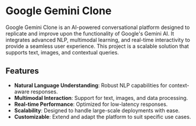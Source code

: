 # Google Gemini Clone

Google Gemini Clone is an AI-powered conversational platform designed to replicate and improve upon the functionality of Google's Gemini AI. It integrates advanced NLP, multimodal learning, and real-time interactivity to provide a seamless user experience. This project is a scalable solution that supports text, images, and contextual queries.

## Features

- **Natural Language Understanding**: Robust NLP capabilities for context-aware responses.
- **Multimodal Interaction**: Support for text, images, and data processing.
- **Real-time Performance**: Optimized for low-latency responses.
- **Scalability**: Designed to handle large-scale deployments with ease.
- **Customizable**: Extend and adapt the platform to suit specific use cases.
